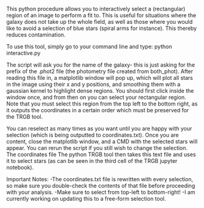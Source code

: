 This python procedure allows you to interactively select a (rectangular) region of an image to perform a fit to. This is useful for situations where the galaxy does not take up the whole field, as well as those where you would like to avoid a selection of blue stars (spiral arms for instance). This thereby reduces contamination. 

To use this tool, simply go to your command line and type:
python interactive.py

The script will ask you for the name of the galaxy- this is just asking for the prefix of the .phot2 file (the photometry file created from both_phot). After reading this file in, a matplotlib window will pop up, which will plot all stars in the image using their x and y positions, and smoothing them with a gaussian kernel to highlight dense regions. You should first click inside the window once, and from then on you can select your rectangular region. Note that you must select this region from the top left to the bottom right, as it outputs the coordinates in a certain order which must be preserved for the TRGB tool. 

You can reselect as many times as you want until you are happy with your selection (which is being outputted to coordinates.txt). Once you are content, close the matplotlib window, and a CMD with the selected stars will appear. You can rerun the script if you still wish to change the selection. The coordinates file The python TRGB tool then takes this text file and uses it to select stars (as can be seen in the third cell of the TRGB jupyter notebook).


Important Notes:
-The coordinates.txt file is rewritten with every selection, so make sure you double-check the contents of that file before proceeding with your analysis.
-Make sure to select from top-left to bottom-right!
-I am currently working on updating this to a free-form selection tool. 
